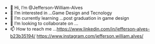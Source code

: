 - 👋 Hi, I’m @Jefferson-William-Alves
- 👀 I’m interested in ...Game Design and Tecnology
- 🌱 I’m currently learning ...post graduation in game design
- 💞️ I’m looking to collaborate on ...
- 📫 How to reach me ...https://www.linkedin.com/in/jefferson-alves-b23b35194/
  https://www.instagram.com/jefferson.william.alves/

<!---
Jefferson-William-Alves/Jefferson-William-Alves is a ✨ special ✨ repository because its `README.md` (this file) appears on your GitHub profile.
You can click the Preview link to take a look at your changes.
--->
